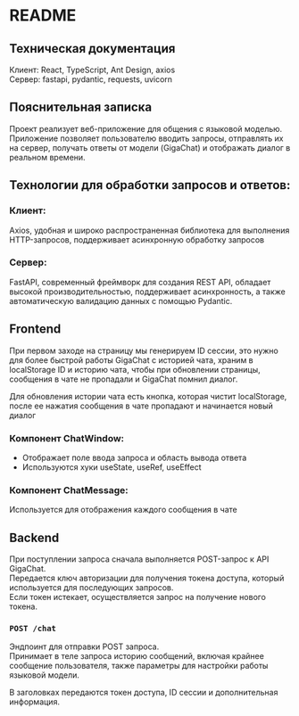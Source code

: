 # README

## Техническая документация

Клиент: React, TypeScript, Ant Design, axios  
Сервер: fastapi, pydantic, requests, uvicorn  

## Пояснительная записка  

Проект реализует веб-приложение для общения с языковой моделью.  
Приложение позволяет пользователю вводить запросы, отправлять их на сервер, получать ответы от модели (GigaChat) и отображать диалог в реальном времени.  

## Технологии для обработки запросов и ответов:  

### Клиент:  
Axios, удобная и широко распространенная библиотека для выполнения HTTP-запросов, поддерживает асинхронную обработку запросов  

### Сервер:  
FastAPI, современный фреймворк для создания REST API, обладает высокой производительностью, поддерживает асинхронность, а также автоматическую валидацию данных с помощью Pydantic.  

## Frontend  

При первом заходе на страницу мы генерируем ID сессии, это нужно для более быстрой работы GigaChat с историей чата, храним в localStorage ID и историю чата, чтобы при обновлении страницы, сообщения в чате не пропадали и GigaChat помнил диалог.  

Для обновления истории чата есть кнопка, которая чистит localStorage, после ее нажатия сообщения в чате пропадают и начинается новый диалог  

### Компонент ChatWindow:  
- Отображает поле ввода запроса и область вывода ответа  
- Используются хуки useState, useRef, useEffect  

### Компонент ChatMessage:  
Используется для отображения каждого сообщения в чате  

## Backend  

При поступлении запроса сначала выполняется POST-запрос к API GigaChat.  
Передается ключ авторизации для получения токена доступа, который используется для последующих запросов.  
Если токен истекает, осуществляется запрос на получение нового токена.  

### `POST /chat`  

Эндпоинт для отправки POST запроса.  
Принимает в теле запроса историю сообщений, включая крайнее сообщение пользователя, также параметры для настройки работы языковой модели.  

В заголовках передаются токен доступа, ID сессии и дополнительная информация.  
